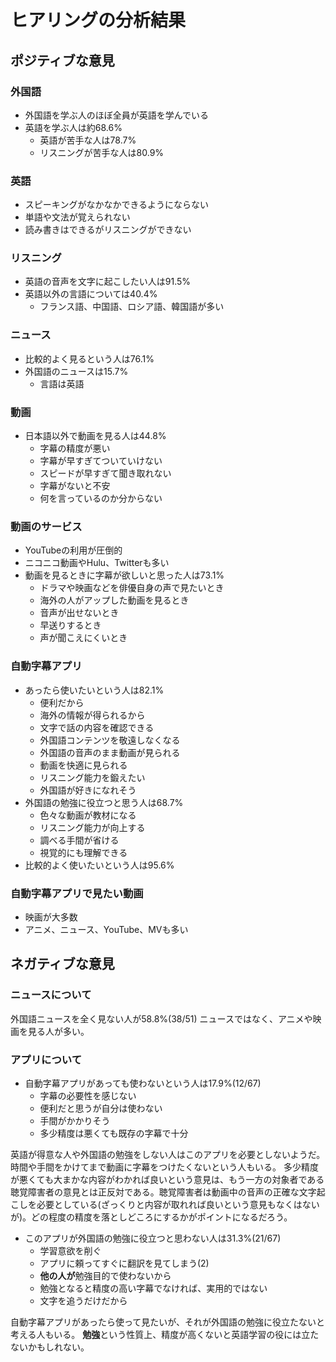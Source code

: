 # ヒアリングの分析結果

## ポジティブな意見

### 外国語
- 外国語を学ぶ人のほぼ全員が英語を学んでいる
- 英語を学ぶ人は約68.6%
  - 英語が苦手な人は78.7%
  - リスニングが苦手な人は80.9%

### 英語
- スピーキングがなかなかできるようにならない
- 単語や文法が覚えられない
- 読み書きはできるがリスニングができない

### リスニング
- 英語の音声を文字に起こしたい人は91.5%
- 英語以外の言語については40.4%
  - フランス語、中国語、ロシア語、韓国語が多い

### ニュース
- 比較的よく見るという人は76.1%
- 外国語のニュースは15.7%
  - 言語は英語

### 動画
- 日本語以外で動画を見る人は44.8%
  - 字幕の精度が悪い
  - 字幕が早すぎてついていけない
  - スピードが早すぎて聞き取れない
  - 字幕がないと不安
  - 何を言っているのか分からない

### 動画のサービス
- YouTubeの利用が圧倒的
- ニコニコ動画やHulu、Twitterも多い
- 動画を見るときに字幕が欲しいと思った人は73.1%
  - ドラマや映画などを俳優自身の声で見たいとき
  - 海外の人がアップした動画を見るとき
  - 音声が出せないとき
  - 早送りするとき
  - 声が聞こえにくいとき

### 自動字幕アプリ
- あったら使いたいという人は82.1%
  - 便利だから
  - 海外の情報が得られるから
  - 文字で話の内容を確認できる
  - 外国語コンテンツを敬遠しなくなる
  - 外国語の音声のまま動画が見られる
  - 動画を快適に見られる
  - リスニング能力を鍛えたい
  - 外国語が好きになれそう
- 外国語の勉強に役立つと思う人は68.7%
  - 色々な動画が教材になる
  - リスニング能力が向上する
  - 調べる手間が省ける
  - 視覚的にも理解できる
- 比較的よく使いたいという人は95.6%

### 自動字幕アプリで見たい動画
- 映画が大多数
- アニメ、ニュース、YouTube、MVも多い


## ネガティブな意見

### ニュースについて

外国語ニュースを全く見ない人が58.8%(38/51)
ニュースではなく、アニメや映画を見る人が多い。


### アプリについて
- 自動字幕アプリがあっても使わないという人は17.9%(12/67)
	- 字幕の必要性を感じない
	- 便利だと思うが自分は使わない
	- 手間がかかりそう
	- 多少精度は悪くても既存の字幕で十分

英語が得意な人や外国語の勉強をしない人はこのアプリを必要としないようだ。
時間や手間をかけてまで動画に字幕をつけたくないという人もいる。
多少精度が悪くても大まかな内容がわかれば良いという意見は、もう一方の対象者である聴覚障害者の意見とは正反対である。聴覚障害者は動画中の音声の正確な文字起こしを必要としている(ざっくりと内容が取れれば良いという意見もなくはないが)。どの程度の精度を落としどころにするかがポイントになるだろう。


- このアプリが外国語の勉強に役立つと思わない人は31.3%(21/67)
	- 学習意欲を削ぐ
	- アプリに頼ってすぐに翻訳を見てしまう(2)
	- **他の人が**勉強目的で使わないから
	- 勉強となると精度の高い字幕でなければ、実用的ではない
	- 文字を追うだけだから


自動字幕アプリがあったら使って見たいが、それが外国語の勉強に役立たないと考える人もいる。
**勉強**という性質上、精度が高くないと英語学習の役には立たないかもしれない。
